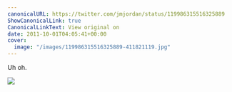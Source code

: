 ```yaml
---
canonicalURL: https://twitter.com/jmjordan/status/119986315516325889
ShowCanonicalLink: true
CanonicalLinkText: View original on
date: 2011-10-01T04:05:41+00:00
cover:
  image: "/images/119986315516325889-411821119.jpg"
---
```

Uh oh. 

![](/images/119986315516325889-411821119.jpg)
